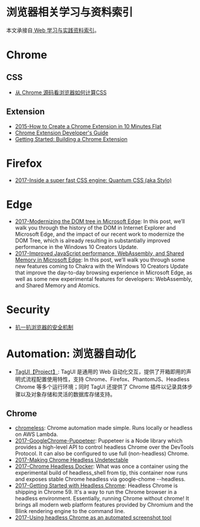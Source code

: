 # 浏览器相关学习与资料索引

本文承接自[ Web 学习与实践资料索引](https://parg.co/b4T)。


# Chrome

## CSS
- [从 Chrome 源码看浏览器如何计算CSS](https://zhuanlan.zhihu.com/p/25380611)


## Extension
- [2015-How to Create a Chrome Extension in 10 Minutes Flat](https://www.sitepoint.com/create-chrome-extension-10-minutes-flat/)
- [Chrome Extension Developer's Guide](https://developer.chrome.com/extensions/devguide)
- [Getting Started: Building a Chrome Extension](https://developer.chrome.com/extensions/getstarted)


# Firefox
- [2017-Inside a super fast CSS engine: Quantum CSS (aka Stylo)](https://parg.co/bTa)

# Edge
- [2017-Modernizing the DOM tree in Microsoft Edge](https://blogs.windows.com/msedgedev/2017/04/19/modernizing-dom-tree-microsoft-edge/#gXbKkdM2Yl71P1jX.97): In this post, we’ll walk you through the history of the DOM in Internet Explorer and Microsoft Edge, and the impact of our recent work to modernize the DOM Tree, which is already resulting in substantially improved performance in the Windows 10 Creators Update.
- [2017-Improved JavaScript performance, WebAssembly, and Shared Memory in Microsoft Edge](https://blogs.windows.com/msedgedev/2017/04/20/improved-javascript-performance-webassembly-shared-memory/#aXYIbCB04QkDAmeQ.97): In this post, we’ll walk you through some new features coming to Chakra with the Windows 10 Creators Update that improve the day-to-day browsing experience in Microsoft Edge, as well as some new experimental features for developers: WebAssembly, and Shared Memory and Atomics.

# Security

- [扒一扒浏览器的安全机制](http://mp.weixin.qq.com/s?__biz=MjM5NjA0NjgyMA==&mid=2651061832&idx=2&sn=233869f7e47291aa9d7cde78f0d02599&scene=0#wechat_redirect)


# Automation: 浏览器自动化

- [TagUI【Project】](https://github.com/tebelorg/TagUI): TagUI 是通用的 Web 自动化交互，提供了开箱即用的声明式流程配置使用特性，支持 Chrome、Firefox、PhantomJS、Headless Chrome 等多个运行环境；同时 TagUI 还提供了 Chrome 插件以记录具体步骤以及对象存储和灵活的数据库存储支持。


## Chrome

- [chromeless](https://github.com/graphcool/chromeless): Chrome automation made simple. Runs locally or headless on AWS Lambda.
- [2017-GoogleChrome-Puppeteer](https://github.com/GoogleChrome/puppeteer): Puppeteer is a Node library which provides a high-level API to control headless Chrome over the DevTools Protocol. It can also be configured to use full (non-headless) Chrome.
- [2017-Making Chrome Headless Undetectable](https://intoli.com/blog/making-chrome-headless-undetectable/)
- [2017-Chrome Headless Docker](https://hub.docker.com/r/justinribeiro/chrome-headless/): What was once a container using the experimental build of headless_shell from tip, this container now runs and exposes stable Chrome headless via google-chome --headless.
- [2017-Getting Started with Headless Chrome](https://parg.co/btk): Headless Chrome is shipping in Chrome 59. It's a way to run the Chrome browser in a headless environment. Essentially, running Chrome without chrome! It brings all modern web platform features provided by Chromium and the Blink rendering engine to the command line.
- [2017-Using headless Chrome as an automated screenshot tool](https://parg.co/btL)

